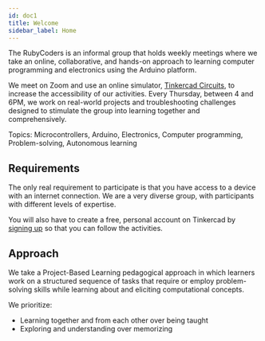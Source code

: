 ```yaml
---
id: doc1
title: Welcome
sidebar_label: Home
---
```


The RubyCoders is an informal group that holds weekly meetings where we take an online, collaborative, and hands-on approach to learning computer programming and electronics using the Arduino platform.

We meet on Zoom and use an online simulator, [Tinkercad Circuits](https://www.tinkercad.com/circuits), to increase the accessibility of our activities. Every Thursday, between 4 and 6PM, we work on real-world projects and troubleshooting challenges designed to stimulate the group into learning together and comprehensively.

Topics: Microcontrollers, Arduino, Electronics, Computer programming, Problem-solving, Autonomous learning 

## Requirements

The only real requirement to participate is that you have access to a device with an internet connection. We are a very diverse group, with participants with different levels of expertise.

You will also have to create a free, personal account on Tinkercad by [signing up](https://www.tinkercad.com/join) so that you can follow the activities.

## Approach

We take a Project-Based Learning pedagogical approach in which learners work on a structured sequence of tasks that require or employ problem-solving skills while learning about and eliciting computational concepts. 

We prioritize:
- Learning together and from each other over being taught
- Exploring and understanding over memorizing